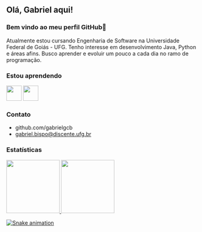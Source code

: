 ## Olá, Gabriel aqui! 
### Bem vindo ao meu perfil GitHub👋

Atualmente estou cursando Engenharia de Software na Universidade Federal de Goiás - UFG. Tenho interesse em desenvolvimento Java, Python e áreas afins. Busco aprender e evoluir um pouco a cada dia no ramo de programação.
      
### Estou aprendendo

<img src="https://cdn.jsdelivr.net/gh/devicons/devicon/icons/java/java-original-wordmark.svg" width="40" height="40" /> <img src="https://cdn.jsdelivr.net/gh/devicons/devicon/icons/python/python-original-wordmark.svg" width="40" height="40" />

### Contato
- github.com/gabrielgcb
- gabriel.bispo@discente.ufg.br


### Estatísticas
<div>
<a href="https://github.com/gabrielgcb">
<img height="140em" src="https://github-readme-stats.vercel.app/api/top-langs/?username=gabrielgcb&layout=compact&langs_count=7&theme=dracula"/>
<img height="140em" src="https://github-readme-stats.vercel.app/api?username=gabrielgcb&show_icons=true&theme=dracula&include_all_commits=true&count_private=true"/>
</div>

![Snake animation](https://github.com/gabrielgcb/gabrielgcb/blob/output/github-contribution-grid-snake.svg)

